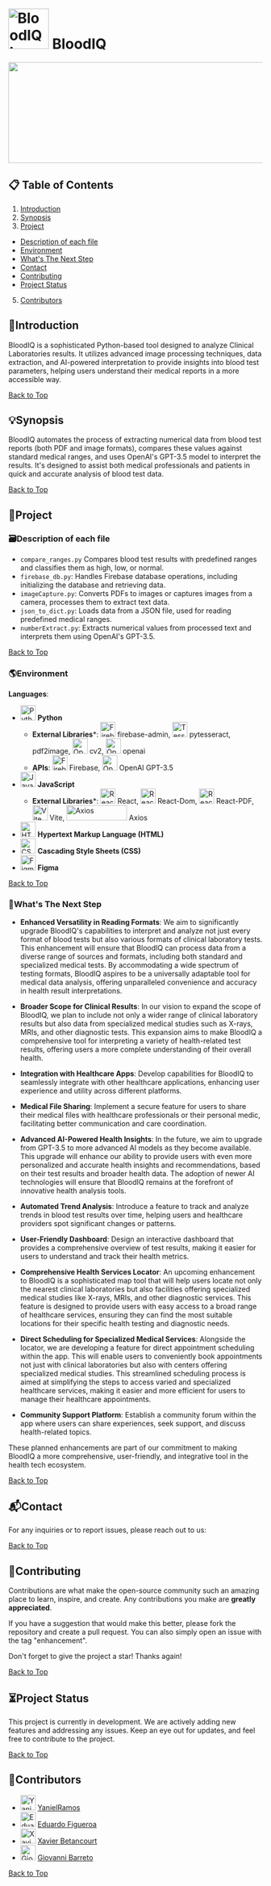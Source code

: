 <a name="top"></a>
<h1><img src="https://github.com/semaed/BloodIQ-Copy/blob/main/Languages%20Icons/Logo.jpeg" alt="BloodIQ Logo" width="80" height="80"/> BloodIQ</h1>
<p align="center">
  <img src="https://github.com/semaed/BloodIQ-Copy/blob/main/Banner/BloodIQ.jpeg" width="750" height="200">
</p>

## **📋 Table of Contents**
1. [Introduction](#introduction)
2. [Synopsis](#synopsis)
3. [Project](#Project)
  - [Description of each file](#description-of-each-file)
  - [Environment](#environment)
  - [What's The Next Step](#whats-the-next-step)
  - [Contact](#contact)
  - [Contributing](#contributing)
  - [Project Status](#project-status)
5. [Contributors](#contributors)

## **📜Introduction**
BloodIQ is a sophisticated Python-based tool designed to analyze Clinical Laboratories results. It utilizes advanced image 
processing techniques, data extraction, and AI-powered interpretation to provide insights into blood test parameters, 
helping users understand their medical reports in a more accessible way.

[Back to Top](#top)

## **💡Synopsis**
BloodIQ automates the process of extracting numerical data from blood test reports (both PDF and image formats), 
compares these values against standard medical ranges, and uses OpenAI's GPT-3.5 model to interpret the results. 
It's designed to assist both medical professionals and patients in quick and accurate analysis of blood test data.

[Back to Top](#top)

## **💽Project**

### **🗃Description of each file**
- `compare_ranges.py` Compares blood test results with predefined ranges and classifies them as high, low, or normal.
- `firebase_db.py`: Handles Firebase database operations, including initializing the database and retrieving data.
- `imageCapture.py`: Converts PDFs to images or captures images from a camera, processes them to extract text data.
- `json_to_dict.py`: Loads data from a JSON file, used for reading predefined medical ranges.
- `numberExtract.py`: Extracts numerical values from processed text and interprets them using OpenAI's GPT-3.5.

[Back to Top](#top)


### **🌎Environment**
**Languages**: 
  -  <img src="https://github.com/semaed/BloodIQ-Copy/blob/main/Languages%20Icons/Python.png" alt="Python" width="30" height="30"/> **Python**
      - **External Libraries***: <img src="https://github.com/semaed/BloodIQ-Copy/blob/main/Languages%20Icons/Firebase.png" alt="Firebase" width="30" height="30"/> firebase-admin, <img src="https://github.com/semaed/BloodIQ-Copy/blob/main/Languages%20Icons/Tesseract.png" alt="Tesseract" width="30" height="30"/> pytesseract, pdf2image, <img src="https://github.com/semaed/BloodIQ-Copy/blob/main/Languages%20Icons/OpenCV.png" alt="OpenCV" width="30" height="30"/> cv2, <img src="https://github.com/semaed/BloodIQ-Copy/blob/main/Languages%20Icons/OpenAI.png" alt="OpenAI" width="30" height="30"/> openai
      - **APIs**: <img src="https://github.com/semaed/BloodIQ-Copy/blob/main/Languages%20Icons/Firebase.png" alt="Firebase" width="30" height="30"/> Firebase, <img src="https://github.com/semaed/BloodIQ-Copy/blob/main/Languages%20Icons/OpenAI.png" alt="OpenAI" width="30" height="30"/> OpenAI GPT-3.5
  - <img src="https://github.com/semaed/BloodIQ-Copy/blob/main/Languages%20Icons/JavaScript.png" alt="JavaScript" width="30" height="30"/> **JavaScript**
    - **External Libraries***: <img src="https://github.com/semaed/BloodIQ-Copy/blob/main/Languages%20Icons/React.png" alt="React" width="30" height="30"/> React, <img src="https://github.com/semaed/BloodIQ-Copy/blob/main/Languages%20Icons/React.png" alt="React" width="30" height="30"/> React-Dom, <img src="https://github.com/semaed/BloodIQ-Copy/blob/main/Languages%20Icons/React.png" alt="React" width="30" height="30"/> React-PDF, <img src="https://github.com/semaed/BloodIQ-Copy/blob/main/Languages%20Icons/Vite.png" alt="Vite" width="30" height="30"/> Vite, <img src="https://github.com/semaed/BloodIQ-Copy/blob/main/Languages%20Icons/Axios.png" alt="Axios" width="120" height="30"/> Axios
  - <img src="https://github.com/semaed/BloodIQ-Copy/blob/main/Languages%20Icons/HTML.png" alt="HTML" width="30" height="30"/> **Hypertext Markup Language (HTML)**
  - <img src="https://github.com/semaed/BloodIQ-Copy/blob/main/Languages%20Icons/CSS.png" alt="CSS" width="30" height="30"/> **Cascading Style Sheets (CSS)**
  - <img src="https://github.com/semaed/BloodIQ-Copy/blob/main/Languages%20Icons/Figma.png" alt="Figma" width="30" height="30"/> **Figma**
   
[Back to Top](#top)

### **📡What's The Next Step**
- **Enhanced Versatility in Reading Formats**: We aim to significantly upgrade BloodIQ's capabilities to interpret and analyze not just every format of blood tests but also various formats of clinical laboratory tests. This enhancement will ensure that BloodIQ can process data from a diverse range of sources and formats, including both standard and specialized medical tests. By accommodating a wide spectrum of testing formats, BloodIQ aspires to be a universally adaptable tool for medical data analysis, offering unparalleled convenience and accuracy in health result interpretations.

- **Broader Scope for Clinical Results**: In our vision to expand the scope of BloodIQ, we plan to include not only a wider range of clinical laboratory results but also data from specialized medical studies such as X-rays, MRIs, and other diagnostic tests. This expansion aims to make BloodIQ a comprehensive tool for interpreting a variety of health-related test results, offering users a more complete understanding of their overall health.

- **Integration with Healthcare Apps**: Develop capabilities for BloodIQ to seamlessly integrate with other healthcare applications, enhancing user experience and utility across different platforms.

- **Medical File Sharing**: Implement a secure feature for users to share their medical files with healthcare professionals or their personal medic, facilitating better communication and care coordination.
- **Advanced AI-Powered Health Insights**: In the future, we aim to upgrade from GPT-3.5 to more advanced AI models as they become available. This upgrade will enhance our ability to provide users with even more personalized and accurate health insights and recommendations, based on their test results and broader health data. The adoption of newer AI technologies will ensure that BloodIQ remains at the forefront of innovative health analysis tools.
- **Automated Trend Analysis**: Introduce a feature to track and analyze trends in blood test results over time, helping users and healthcare providers spot significant changes or patterns.
- **User-Friendly Dashboard**: Design an interactive dashboard that provides a comprehensive overview of test results, making it easier for users to understand and track their health metrics.
- **Comprehensive Health Services Locator**: An upcoming enhancement to BloodIQ is a sophisticated map tool that will help users locate not only the nearest clinical laboratories but also facilities offering specialized medical studies like X-rays, MRIs, and other diagnostic services. This feature is designed to provide users with easy access to a broad range of healthcare services, ensuring they can find the most suitable locations for their specific health testing and diagnostic needs.
- **Direct Scheduling for Specialized Medical Services**: Alongside the locator, we are developing a feature for direct appointment scheduling within the app. This will enable users to conveniently book appointments not just with clinical laboratories but also with centers offering specialized medical studies. This streamlined scheduling process is aimed at simplifying the steps to access varied and specialized healthcare services, making it easier and more efficient for users to manage their healthcare appointments.
- **Community Support Platform**: Establish a community forum within the app where users can share experiences, seek support, and discuss health-related topics.

These planned enhancements are part of our commitment to making BloodIQ a more comprehensive, user-friendly, and integrative tool in the health tech ecosystem.

[Back to Top](#top)

## **📬Contact**
For any inquiries or to report issues, please reach out to us:

[Back to Top](#top)

## **📂Contributing**
Contributions are what make the open-source community such an amazing place to learn, inspire, and create. Any contributions you make are **greatly appreciated**.

If you have a suggestion that would make this better, please fork the repository and create a pull request. You can also simply open an issue with the tag "enhancement".

Don't forget to give the project a star! Thanks again!

[Back to Top](#top)

## **⏳Project Status**
This project is currently in development. We are actively adding new features and addressing any issues. Keep an eye out for updates, and feel free to contribute to the project.

[Back to Top](#top)


## 🤝Contributors
- <img src="https://github.com/semaed/BloodIQ-Copy/blob/main/Languages%20Icons/Logo.jpeg" alt="Yaniel Ramos" width="30" height="30"/> <a href="https://github.com/YanielRamos" target="_blank">YanielRamos</a>
- <img src="https://github.com/semaed/BloodIQ-Copy/blob/main/Languages%20Icons/Logo.jpeg" alt="Eduardo Figueroa" width="30" height="30"/> <a href="https://github.com/semaed" target="_blank">Eduardo Figueroa</a>
- <img src="https://github.com/semaed/BloodIQ-Copy/blob/main/Languages%20Icons/Logo.jpeg" alt="Xavier Betancourt" width="30" height="30"/> <a href="https://github.com/Xespinosa" target="_blank">Xavier Betancourt</a>
- <img src="https://github.com/semaed/BloodIQ-Copy/blob/main/Languages%20Icons/Logo.jpeg" alt="Giovanni Barreto" width="30" height="30"/> <a href="https://github.com/gbc6292" target="_blank">Giovanni Barreto</a>

[Back to Top](#top)
